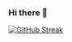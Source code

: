 ### Hi there 👋

<a href="https://git.io/streak-stats"><img src="https://github-readme-streak-stats.herokuapp.com?user=CarlLevillain&theme=monokai&hide_border=true&border_radius=5&date_format=j%20M%5B%20Y%5D" alt="GitHub Streak" /></a>
<!--
**CarlLevillain/CarlLevillain** is a ✨ _special_ ✨ repository because its `README.md` (this file) appears on your GitHub profile.

Here are some ideas to get you started:

- 🔭 I’m currently working on ...
- 🌱 I’m currently learning ...
- 👯 I’m looking to collaborate on ...
- 🤔 I’m looking for help with ...
- 💬 Ask me about ...
- 📫 How to reach me: ...
- 😄 Pronouns: ...
- ⚡ Fun fact: ...
-->
